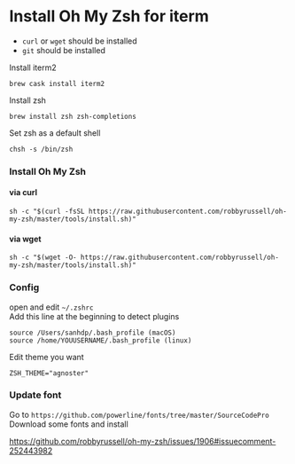 # Install Oh My Zsh for iterm

- `curl` or `wget` should be installed
- `git` should be installed

Install iterm2
```
brew cask install iterm2
```

Install zsh
```
brew install zsh zsh-completions
```
Set zsh as a default shell
```
chsh -s /bin/zsh
```

### Install Oh My Zsh
#### via curl
```
sh -c "$(curl -fsSL https://raw.githubusercontent.com/robbyrussell/oh-my-zsh/master/tools/install.sh)"
```
#### via wget
```
sh -c "$(wget -O- https://raw.githubusercontent.com/robbyrussell/oh-my-zsh/master/tools/install.sh)"
```

### Config
open and edit `~/.zshrc`\
Add this line at the beginning to detect plugins
```
source /Users/sanhdp/.bash_profile (macOS)
source /home/YOUUSERNAME/.bash_profile (linux)
```
Edit theme you want
```
ZSH_THEME="agnoster"
```

### Update font
Go to `https://github.com/powerline/fonts/tree/master/SourceCodePro`\
Download some fonts and install


https://github.com/robbyrussell/oh-my-zsh/issues/1906#issuecomment-252443982
